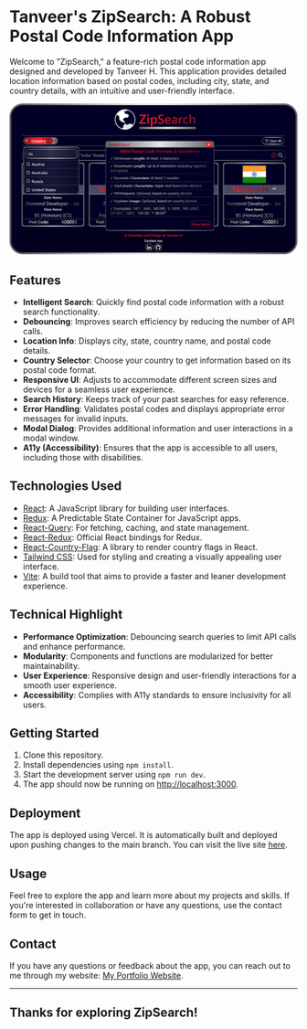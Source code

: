 # Tanveer's ZipSearch: A Robust Postal Code Information App

Welcome to "ZipSearch," a feature-rich postal code information app designed and developed by Tanveer H. This application provides detailed location information based on postal codes, including city, state, and country details, with an intuitive and user-friendly interface.

![Home Screen or OpenGraph Image](./public/opengraph-image.png)

## Features
- **Intelligent Search**: Quickly find postal code information with a robust search functionality.
- **Debouncing**: Improves search efficiency by reducing the number of API calls.
- **Location Info**: Displays city, state, country name, and postal code details.
- **Country Selector**: Choose your country to get information based on its postal code format.
- **Responsive UI**: Adjusts to accommodate different screen sizes and devices for a seamless user experience.
- **Search History**: Keeps track of your past searches for easy reference.
- **Error Handling**: Validates postal codes and displays appropriate error messages for invalid inputs.
- **Modal Dialog**: Provides additional information and user interactions in a modal window.
- **A11y (Accessibility)**: Ensures that the app is accessible to all users, including those with disabilities.

## Technologies Used
- [React](https://reactjs.org/): A JavaScript library for building user interfaces.
- [Redux](https://redux.js.org/): A Predictable State Container for JavaScript apps.
- [React-Query](https://react-query.tanstack.com/): For fetching, caching, and state management.
- [React-Redux](https://react-redux.js.org/): Official React bindings for Redux.
- [React-Country-Flag](https://www.npmjs.com/package/react-country-flag): A library to render country flags in React.
- [Tailwind CSS](https://tailwindcss.com/): Used for styling and creating a visually appealing user interface.
- [Vite](https://vitejs.dev/): A build tool that aims to provide a faster and leaner development experience.

## Technical Highlight
- **Performance Optimization**: Debouncing search queries to limit API calls and enhance performance.
- **Modularity**: Components and functions are modularized for better maintainability.
- **User Experience**: Responsive design and user-friendly interactions for a smooth user experience.
- **Accessibility**: Complies with A11y standards to ensure inclusivity for all users.

## Getting Started

1. Clone this repository.
2. Install dependencies using `npm install`.
3. Start the development server using `npm run dev`.
4. The app should now be running on [http://localhost:3000](http://localhost:3000).


## Deployment

The app is deployed using Vercel. It is automatically built and deployed upon pushing changes to the main branch. You can visit the live site [here](https://tanveer-zipsearch.vercel.app).

## Usage

Feel free to explore the app and learn more about my projects and skills. If you're interested in collaboration or have any questions, use the contact form to get in touch.

## Contact

If you have any questions or feedback about the app, you can reach out to me through my website: [My Portfolio Website](https://tanveer-portfolio.vercel.app/en-US).

---
**Thanks for exploring ZipSearch!**
---